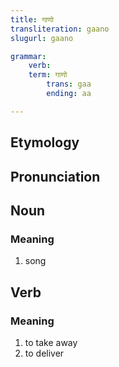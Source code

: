```yaml
---
title: गाणो
transliteration: gaano
slugurl: gaano

grammar: 
	verb:
  	term: गाणो
	 	trans: gaa
		ending: aa

---
```

## Etymology

## Pronunciation

## Noun
### Meaning
1. song

## Verb
### Meaning
1. to take away
2. to deliver

<!-- ### Conjugation
<MarwariConjugationVerb :word="conjugation.term" :worden="conjugation.en"></MarwariConjugationVerb> -->
